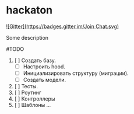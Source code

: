 hackaton
========
[![Gitter](https://badges.gitter.im/Join Chat.svg)](https://gitter.im/advmaker/hackaton?utm_source=badge&utm_medium=badge&utm_campaign=pr-badge&utm_content=badge)

Some description

#TODO
1. [ ] Создать базу.
    - [ ] Настроить hood.
    - [ ] Инициализировать структуру (миграции).
    - [ ] Создать модели.
2. [ ] Тесты.
3. [ ] Роутинг
4. [ ] Контроллеры
5. [ ] Шаблоны
...